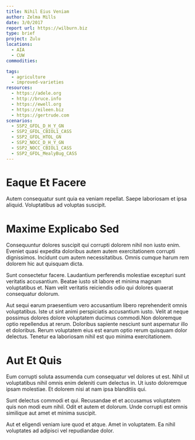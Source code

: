 ```yaml
---
title: Nihil Eius Veniam
author: Zelma Mills
date: 3/0/2017
report url: https://wilburn.biz
type: brief
project: Zulu
locations:
  - AIA
  - CUW
commodities:

tags:
  - agriculture
  - improved-varieties
resources:
  - https://adele.org
  - http://bruce.info
  - https://ewell.org
  - https://eileen.biz
  - https://gertrude.com
scenarios:
  - SSP2_GFDL_D_H_Y_GN
  - SSP2_GFDL_CBIOL1_CASS
  - SSP2_GFDL_HTOL_GN
  - SSP2_NOCC_D_H_Y_GN
  - SSP2_NOCC_CBIOL1_CASS
  - SSP2_GFDL_MealyBug_CASS
---
```

# Eaque Et Facere
Autem consequatur sunt quia ea veniam repellat. Saepe laboriosam et ipsa aliquid. Voluptatibus ad voluptas suscipit.

# Maxime Explicabo Sed
Consequuntur dolores suscipit qui corrupti dolorem nihil non iusto enim. Eveniet quasi expedita doloribus autem autem exercitationem corrupti dignissimos. Incidunt cum autem necessitatibus. Omnis cumque harum rem dolorem hic aut quisquam dicta.
 Sunt consectetur facere. Laudantium perferendis molestiae excepturi sunt veritatis accusantium. Beatae iusto sit labore et minima magnam voluptatibus et. Nam velit veritatis reiciendis odio qui dolores quaerat consequatur dolorum.
 Aut sequi earum praesentium vero accusantium libero reprehenderit omnis voluptatibus. Iste ut sint animi perspiciatis accusantium iusto. Velit at neque possimus dolores dolore voluptatem ducimus commodi.Non doloremque optio repellendus at rerum. Doloribus sapiente nesciunt sunt aspernatur illo et doloribus. Rerum voluptatem eius est earum optio rerum quisquam dolor delectus. Tenetur ea laboriosam nihil est quo minima exercitationem.

# Aut Et Quis
Eum corrupti soluta assumenda cum consequatur vel dolores ut est. Nihil ut voluptatibus nihil omnis enim deleniti cum delectus in. Ut iusto doloremque ipsam molestiae. Et dolorem nisi at nam ipsa blanditiis qui.
 Sunt delectus commodi et qui. Recusandae et et accusamus voluptatem quis non modi eum nihil. Odit et autem et dolorum. Unde corrupti est omnis similique aut amet et minima suscipit.
 Aut et eligendi veniam iure quod et atque. Amet in voluptatem. Ea nihil voluptates ad adipisci vel repudiandae dolor.
